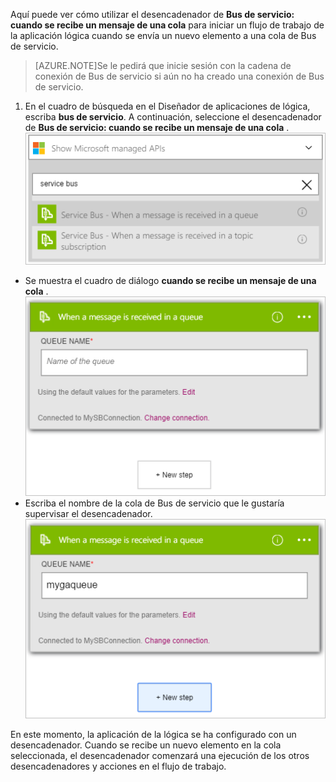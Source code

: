 Aquí puede ver cómo utilizar el desencadenador de **Bus de servicio: cuando se recibe un mensaje de una cola** para iniciar un flujo de trabajo de la aplicación lógica cuando se envía un nuevo elemento a una cola de Bus de servicio.  

>[AZURE.NOTE]Se le pedirá que inicie sesión con la cadena de conexión de Bus de servicio si aún no ha creado una conexión de Bus de servicio.  

1. En el cuadro de búsqueda en el Diseñador de aplicaciones de lógica, escriba **bus de servicio**. A continuación, seleccione el desencadenador de **Bus de servicio: cuando se recibe un mensaje de una cola** .  
![Imagen de activación de Bus de servicio 1](./media/connectors-create-api-servicebus/trigger-1.png)   
- Se muestra el cuadro de diálogo **cuando se recibe un mensaje de una cola** .  
![Imagen de activación de Bus de servicio 2](./media/connectors-create-api-servicebus/trigger-2.png)   
- Escriba el nombre de la cola de Bus de servicio que le gustaría supervisar el desencadenador.   
![Imagen de activación de Bus de servicio 3](./media/connectors-create-api-servicebus/trigger-3.png)   

En este momento, la aplicación de la lógica se ha configurado con un desencadenador. Cuando se recibe un nuevo elemento en la cola seleccionada, el desencadenador comenzará una ejecución de los otros desencadenadores y acciones en el flujo de trabajo.    
